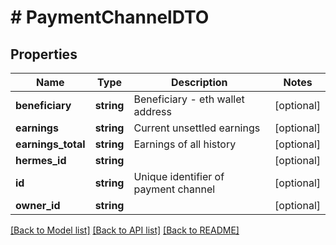 # # PaymentChannelDTO

## Properties

Name | Type | Description | Notes
------------ | ------------- | ------------- | -------------
**beneficiary** | **string** | Beneficiary - eth wallet address | [optional]
**earnings** | **string** | Current unsettled earnings | [optional]
**earnings_total** | **string** | Earnings of all history | [optional]
**hermes_id** | **string** |  | [optional]
**id** | **string** | Unique identifier of payment channel | [optional]
**owner_id** | **string** |  | [optional]

[[Back to Model list]](../../README.md#models) [[Back to API list]](../../README.md#endpoints) [[Back to README]](../../README.md)
